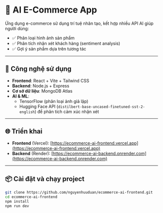 # 🛒 AI E-Commerce App

Ứng dụng e-commerce sử dụng trí tuệ nhân tạo, kết hợp nhiều API AI giúp người dùng:

- ✅ Phân loại hình ảnh sản phẩm
- ✅ Phân tích nhận xét khách hàng (sentiment analysis)
- ✅ Gợi ý sản phẩm dựa trên tương tác

---

## 🚀 Công nghệ sử dụng

- **Frontend**: React + Vite + Tailwind CSS
- **Backend**: Node.js + Express
- **Cơ sở dữ liệu**: MongoDB Atlas
- **AI & ML**:
  - TensorFlow (phân loại ảnh giả lập)
  - Hugging Face API (`distilbert-base-uncased-finetuned-sst-2-english`) để phân tích cảm xúc nhận xét

---

## 🌐 Triển khai

- **Frontend** (Vercel): [https://ecommerce-ai-frontend.vercel.app](https://ecommerce-ai-frontend.vercel.app)
- **Backend** (Render): [https://ecommerce-ai-backend.onrender.com](https://ecommerce-ai-backend.onrender.com)

---

## 📦 Cài đặt và chạy project

```bash
git clone https://github.com/nguyenhuuduan/ecommerce-ai-frontend.git
cd ecommerce-ai-frontend
npm install
npm run dev
